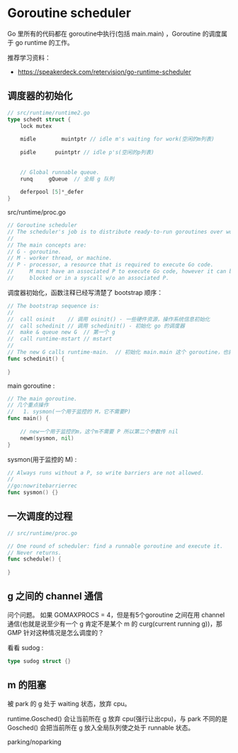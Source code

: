 # Goroutine scheduler  

Go 里所有的代码都在 goroutine中执行(包括 main.main) ，Goroutine 的调度属于 go runtime 的工作。  

推荐学习资料： 

* https://speakerdeck.com/retervision/go-runtime-scheduler   

## 调度器的初始化  


```go
// src/runtime/runtime2.go
type schedt struct {
    lock mutex
    
    midle        muintptr // idle m's waiting for work(空闲的m列表) 
    
    pidle      puintptr // idle p's(空闲的p列表)
    
    
    // Global runnable queue.
    runq     gQueue  // 全局 g 队列 
    
    deferpool [5]*_defer
}
``` 

src/runtime/proc.go


```go
// Goroutine scheduler
// The scheduler's job is to distribute ready-to-run goroutines over worker threads.
//
// The main concepts are:
// G - goroutine.
// M - worker thread, or machine.
// P - processor, a resource that is required to execute Go code.
//     M must have an associated P to execute Go code, however it can be
//     blocked or in a syscall w/o an associated P.
```
调度器初始化，函数注释已经写清楚了 bootstrap 顺序： 

```go
// The bootstrap sequence is:
//
//	call osinit    // 调用 osinit() - 一些硬件资源，操作系统信息初始化 
//	call schedinit // 调用 schedinit() - 初始化 go 的调度器
//	make & queue new G  // 第一个 g 
//	call runtime·mstart // mstart
//
// The new G calls runtime·main.  // 初始化 main.main 这个 goroutine，也就是主 goroutine  
func schedinit() {
	
}
```

main goroutine :  

```go
// The main goroutine.
// 几个重点操作 
//   1. sysmon(一个用于监控的 M，它不需要P)  
func main() {
	
    // new一个用于监控的m，这个m不需要 P 所以第二个参数传 nil 
    newm(sysmon, nil)
}
```

sysmon(用于监控的 M) : 

```go
// Always runs without a P, so write barriers are not allowed.
//
//go:nowritebarrierrec
func sysmon() {}
```

## 一次调度的过程 

```go
// src/runtime/proc.go  

// One round of scheduler: find a runnable goroutine and execute it.
// Never returns.
func schedule() {
	
}
```


## g 之间的 channel 通信 

问个问题。 如果 GOMAXPROCS = 4，但是有5个goroutine 之间在用 channel 通信(也就是说至少有一个 g 肯定不是某个 m 的 curg(current running g))，那 GMP 针对这种情况是怎么调度的？

看看 sudog :   
```go
type sudog struct {}
```

## m 的阻塞  

被 park 的 g 处于 waiting 状态，放弃 cpu。  

runtime.Gosched() 会让当前所在 g 放弃 cpu(强行让出cpu)，与 park 不同的是 Gosched() 会把当前所在 g 放入全局队列使之处于 runnable 状态。  

parking/noparking
